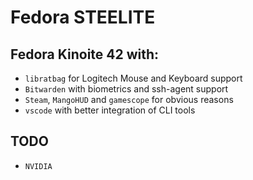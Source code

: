 # Fedora STEELITE

## Fedora Kinoite 42 with:

- `libratbag` for Logitech Mouse and Keyboard support
- `Bitwarden` with biometrics and ssh-agent support
- `Steam`, `MangoHUD` and `gamescope` for obvious reasons
- `vscode` with better integration of CLI tools

## TODO

- `NVIDIA`

